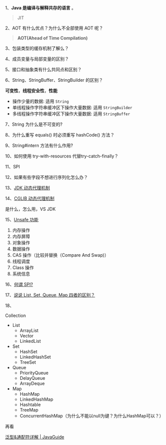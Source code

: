 1、**Java 是编译与解释共存的语言** 。

> JIT



2、AOT 有什么优点？为什么不全部使用 AOT 呢？

> **AOT(Ahead of Time Compilation)**



3、包装类型的缓存机制了解么？



4、成员变量与局部变量的区别？



5、接口和抽象类有什么共同点和区别？



6、String、StringBuffer、StringBuilder 的区别？

**可变性**，**线程安全性**，**性能**

- 操作少量的数据: 适用 `String`
- 单线程操作字符串缓冲区下操作大量数据: 适用 `StringBuilder`
- 多线程操作字符串缓冲区下操作大量数据: 适用 `StringBuffer`



7、String 为什么是不可变的?



8、为什么重写 equals() 时必须重写 hashCode() 方法？



9、String#intern 方法有什么作用?



10、如何使用 try-with-resources 代替try-catch-finally？



11、SPI



12、如果有些字段不想进行序列化怎么办？



13、[JDK 动态代理机制](https://javaguide.cn/java/basis/proxy.html#_3-1-jdk-动态代理机制)



14、[CGLIB 动态代理机制](https://javaguide.cn/java/basis/proxy.html#_3-2-cglib-动态代理机制)

是什么，怎么用，VS JDK



15、[Unsafe 功能](https://javaguide.cn/java/basis/unsafe.html#unsafe-功能)

1. 内存操作
2. 内存屏障
3. 对象操作
4. 数据操作
5. CAS 操作（比较并替换（Compare And Swap)）
6. 线程调度
7. Class 操作
8. 系统信息



16、[何谓 SPI?](https://javaguide.cn/java/basis/spi.html#何谓-spi)



17、[说说 List, Set, Queue, Map 四者的区别？](https://javaguide.cn/java/collection/java-collection-questions-01.html#说说-list-set-queue-map-四者的区别)



18、



Collection

- List
  - ArrayList
  - Vector
  - LinkedList
- Set
  - HashSet
  - LinkedHashSet
  - TreeSet
- Queue
  - PriorityQueue
  - DelayQueue
  - ArrayDeque
- Map
  - HashMap
  - LinkedHashMap
  - Hashtable
  - TreeMap
  - ConcurrentHashMap（为什么不能以null为键？为什么HashMap可以？）































































再看

[泛型&通配符详解 | JavaGuide](https://javaguide.cn/java/basis/generics-and-wildcards.html)
